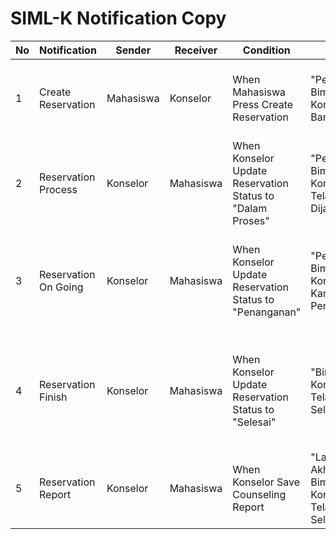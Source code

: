 # SIML-K Notification Copy

| No | Notification | Sender | Receiver | Condition | Title | Body |
| --- | --- | --- | --- | --- | --- | --- |
| 1 | Create Reservation | Mahasiswa | Konselor | When Mahasiswa Press Create Reservation | "Permintaan Bimbingan Konseling Baru" | "{nim_mahasiswa} membuat permintaan reservasi baru. Mohon untuk segera di proses" |
| 2 | Reservation Process | Konselor | Mahasiswa | When Konselor Update Reservation Status to "Dalam Proses" | "Permintaan Bimbingan Konseling Telah Dijadwalkan" | "Permintaan bimbingan konselingmu sudah dijadwalkan oleh konselor. Cek informasi lebih detail di dalam aplikasi." |
| 3 | Reservation On Going | Konselor | Mahasiswa | When Konselor Update Reservation Status to "Penanganan" | "Permintaan Bimbingan Konseling Kamu Dalam Penanganan" | "Konselor telah selesai memproses permintaan bimbingan konselingmu. Silahkan cek informasi lebih detail." |
| 4 | Reservation Finish | Konselor | Mahasiswa | When Konselor Update Reservation Status to "Selesai" | "Bimbingan Konseling Telah Selesai" | "Bimbingan konseling pada tanggal {tanggal_reservasi} telah selesai. Konselor sedang dalam proses menulis laporan akhir" |
| 5 | Reservation Report | Konselor | Mahasiswa | When Konselor Save Counseling Report | "Laporan Akhir Sesi Bimbingan Konseling Telah Selesai" | "Konselor telah selesai menulis laporan akhir sesi bimbingan konseling pada tanggal {tanggal_reservasi}." |
